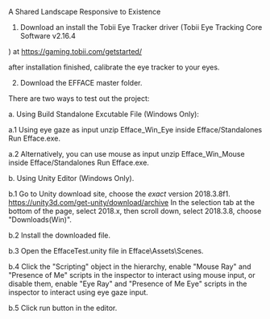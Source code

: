 A Shared Landscape Responsive to Existence


1. Download an install the Tobii Eye Tracker driver (Tobii Eye Tracking Core Software v2.16.4

) at https://gaming.tobii.com/getstarted/

after installation finished, calibrate the eye tracker to your eyes.


2. Download the EFFACE master folder. 


There are two ways to test out the project:

a. Using Build Standalone Excutable File (Windows Only):

a.1 Using eye gaze as input
unzip Efface_Win_Eye inside Efface/Standalones
Run Efface.exe.

a.2 Alternatively, you can use mouse as input
unzip Efface_Win_Mouse inside Efface/Standalones
Run Efface.exe.




b. Using Unity Editor (Windows Only).

b.1 Go to Unity download site, choose the *exact* version 2018.3.8f1. 
https://unity3d.com/get-unity/download/archive
In the selection tab at the bottom of the page, select 2018.x, then scroll down, select 2018.3.8, choose "Downloads(Win)".

b.2 Install the downloaded file. 

b.3 Open the EffaceTest.unity file in Efface\Assets\Scenes.

b.4 Click the "Scripting" object in the hierarchy, enable "Mouse Ray" and "Presence of Me" scripts in the inspector to interact using mouse input, or disable them, enable "Eye Ray" and "Presence of Me Eye"  scripts in the inspector to interact using eye gaze input.

b.5 Click run button in the editor.